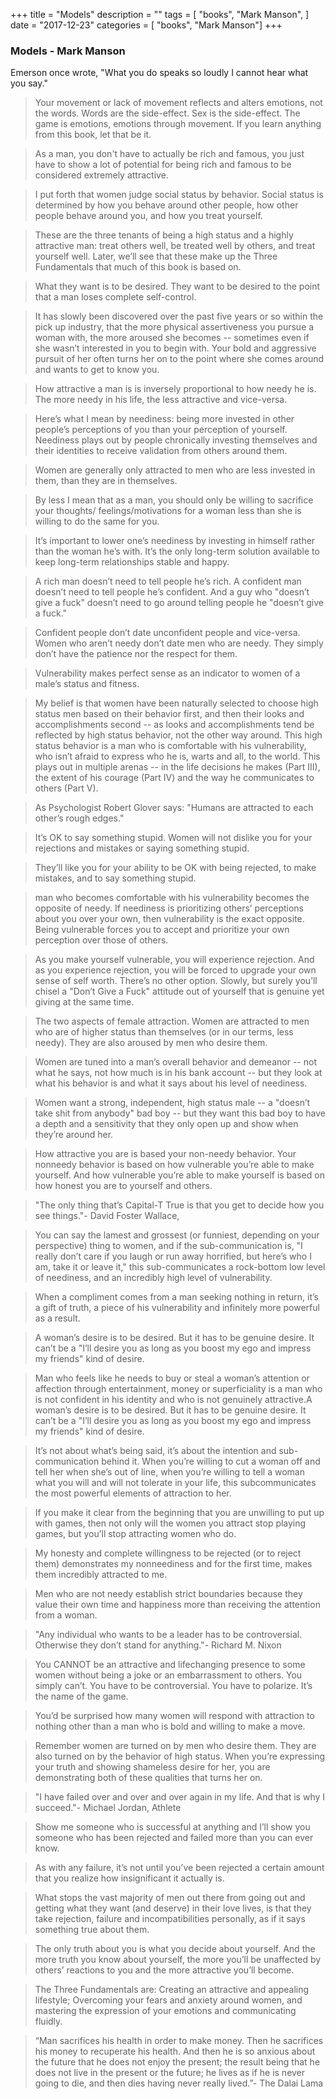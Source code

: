 +++
title = "Models"
description = ""
tags = [
"books",
    "Mark Manson",
]
date = "2017-12-23"
categories = [
    "books",
    "Mark Manson"]
+++

<!-- ![Model - Mark Manson](/img/models.jpeg "Model - Mark Manson") -->
### Models - Mark Manson

Emerson once wrote, "What you do speaks so loudly I cannot hear what you say."

> Your movement or lack of movement reflects and alters emotions, not the words. Words are the side-effect. Sex is the side-effect. The game is emotions, emotions through movement. If you learn anything from this book, let that be it.

> As a man, you don't have to actually be rich and famous, you just have to show a lot of potential for being rich and famous to be considered extremely attractive.

> I put forth that women judge social status by behavior. Social status is determined by how you behave around other people, how other people behave around you, and how you treat yourself.

> These are the three tenants of being a high status and a highly attractive man: treat others well, be treated well by others, and treat yourself well. Later, we’ll see that these make up the Three Fundamentals that much of this book is based on.

> What they want is to be desired. They want to be desired to the point that a man loses complete self-control.

> It has slowly been discovered over the past five years or so within the pick up industry, that the more physical assertiveness you pursue a woman with, the more aroused she becomes -- sometimes even if she wasn’t interested in you to begin with. Your bold and aggressive pursuit of her often turns her on to the point where she comes around and wants to get to know you.

> How attractive a man is is inversely proportional to how needy he is. The more needy in his life, the less attractive and vice-versa.

> Here’s what I mean by neediness: being more invested in other people’s perceptions of you than your perception of yourself. Neediness plays out by people chronically investing themselves and their identities to receive validation from others around them.

> Women are generally only attracted to men who are less invested in them, than they are in themselves.

> By less I mean that as a man, you should only be willing to sacrifice your thoughts/ feelings/motivations for a woman less than she is willing to do the same for you.

> It’s important to lower one’s neediness by investing in himself rather than the woman he’s with. It’s the only long-term solution available to keep long-term relationships stable and happy.

> A rich man doesn’t need to tell people he’s rich. A confident man doesn’t need to tell people he’s confident. And a guy who "doesn’t give a fuck" doesn’t need to go around telling people he "doesn’t give a fuck."

> Confident people don’t date unconfident people and vice-versa. Women who aren’t needy don’t date men who are needy. They simply don’t have the patience nor the respect for them.

> Vulnerability makes perfect sense as an indicator to women of a male’s status and fitness.

> My belief is that women have been naturally selected to choose high status men based on their behavior first, and then their looks and accomplishments second -- as looks and accomplishments tend be reflected by high status behavior, not the other way around. This high status behavior is a man who is comfortable with his vulnerability, who isn’t afraid to express who he is, warts and all, to the world. This plays out in multiple arenas -- in the life decisions he makes (Part III), the extent of his courage (Part IV) and the way he communicates to others (Part V).

> As Psychologist Robert Glover says: "Humans are attracted to each other’s rough edges."

> It’s OK to say something stupid. Women will not dislike you for your rejections and mistakes or saying something stupid.

> They’ll like you for your ability to be OK with being rejected, to make mistakes, and to say something stupid.

> man who becomes comfortable with his vulnerability becomes the opposite of needy. If neediness is prioritizing others’ perceptions about you over your own, then vulnerability is the exact opposite. Being vulnerable forces you to accept and prioritize your own perception over those of others.

> As you make yourself vulnerable, you will experience rejection. And as you experience rejection, you will be forced to upgrade your own sense of self worth. There’s no other option. Slowly, but surely you’ll chisel a "Don’t Give a Fuck" attitude out of yourself that is genuine yet giving at the same time.

> The two aspects of female attraction. Women are attracted to men who are of higher status than themselves (or in our terms, less needy). They are also aroused by men who desire them.

> Women are tuned into a man’s overall behavior and demeanor -- not what he says, not how much is in his bank account -- but they look at what his behavior is and what it says about his level of neediness.

> Women want a strong, independent, high status male -- a "doesn’t take shit from anybody" bad boy -- but they want this bad boy to have a depth and a sensitivity that they only open up and show when they’re around her.

> How attractive you are is based your non-needy behavior. Your nonneedy behavior is based on how vulnerable you’re able to make yourself. And how vulnerable you’re able to make yourself is based on how honest you are to yourself and others.

> "The only thing that’s Capital-T True is that you get to decide how you see things."- David Foster Wallace,

> You can say the lamest and grossest (or funniest, depending on your perspective) thing to women, and if the sub-communication is, "I really don’t care if you laugh or run away horrified, but here’s who I am, take it or leave it," this sub-communicates a rock-bottom low level of neediness, and an incredibly high level of vulnerability.

> When a compliment comes from a man seeking nothing in return, it’s a gift of truth, a piece of his vulnerability and infinitely more powerful as a result.

> A woman’s desire is to be desired. But it has to be genuine desire. It can’t be a "I’ll desire you as long as you boost my ego and impress my friends" kind of desire.

> Man who feels like he needs to buy or steal a woman’s attention or affection through entertainment, money or superficiality is a man who is not confident in his identity and who is not genuinely attractive.A woman’s desire is to be desired. But it has to be genuine desire. It can’t be a "I’ll desire you as long as you boost my ego and impress my friends" kind of desire.

> It’s not about what’s being said, it’s about the intention and sub-communication behind it. When you’re willing to cut a woman off and tell her when she’s out of line, when you’re willing to tell a woman what you will and will not tolerate in your life, this subcommunicates the most powerful elements of attraction to her.

> If you make it clear from the beginning that you are unwilling to put up with games, then not only will the women you attract stop playing games, but you’ll stop attracting women who do.

> My honesty and complete willingness to be rejected (or to reject them) demonstrates my nonneediness and for the first time, makes them incredibly attracted to me.

> Men who are not needy establish strict boundaries because they value their own time and happiness more than receiving the attention from a woman.

> "Any individual who wants to be a leader has to be controversial. Otherwise they don’t stand for anything."- Richard M. Nixon

> You CANNOT be an attractive and lifechanging presence to some women without being a joke or an embarrassment to others. You simply can’t. You have to be controversial. You have to polarize. It’s the name of the game.

> You’d be surprised how many women will respond with attraction to nothing other than a man who is bold and willing to make a move.

> Remember women are turned on by men who desire them. They are also turned on by the behavior of high status. When you’re expressing your truth and showing shameless desire for her, you are demonstrating both of these qualities that turns her on.

> "I have failed over and over and over again in my life. And that is why I succeed."- Michael Jordan, Athlete

> Show me someone who is successful at anything and I’ll show you someone who has been rejected and failed more than you can ever know.

> As with any failure, it’s not until you’ve been rejected a certain amount that you realize how insignificant it actually is.

> What stops the vast majority of men out there from going out and getting what they want (and deserve) in their love lives, is that they take rejection, failure and incompatibilities personally, as if it says something true about them.

> The only truth about you is what you decide about yourself. And the more truth you know about yourself, the more you’ll be unaffected by others’ reactions to you and the more attractive you’ll become.

> The Three Fundamentals are: Creating an attractive and appealing lifestyle; Overcoming your fears and anxiety around women, and mastering the expression of your emotions and communicating fluidly.

> “Man sacrifices his health in order to make money. Then he sacrifices his money to recuperate his health. And then he is so anxious about the future that he does not enjoy the present; the result being that he does not live in the present or the future; he lives as if he is never going to die, and then dies having never really lived.”- The Dalai Lama
